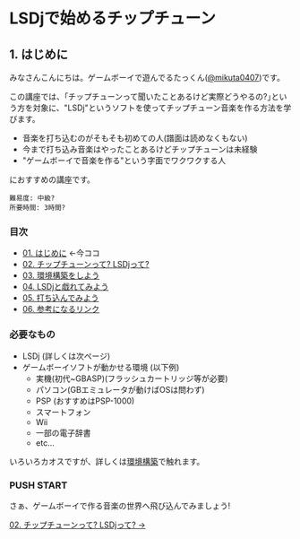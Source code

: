 # LSDjで始めるチップチューン

## 1. はじめに
みなさんこんにちは。ゲームボーイで遊んでるたっくん([@mikuta0407](https://twitter.com/mikuta0407))です。

この講座では、｢チップチューンって聞いたことあるけど実際どうやるの?｣という方を対象に、"LSDj"というソフトを使ってチップチューン音楽を作る方法を学びます。

- 音楽を打ち込むのがそもそも初めての人(譜面は読めなくもない)
- 今まで打ち込み音楽はやったことあるけどチップチューンは未経験
- "ゲームボーイで音楽を作る"という字面でワクワクする人

におすすめの講座です。

```
難易度: 中級?
所要時間: 3時間?
```

### 目次
- [01. はじめに](01.md) ←今ココ
- [02. チップチューンって? LSDjって?](02.md)
- [03. 環境構築をしよう](03.md)
- [04. LSDjと戯れてみよう](04.md)
- [05. 打ち込んでみよう](05.md)
- [06. 参考になるリンク](06.md)

### 必要なもの
- LSDj (詳しくは次ページ)
- ゲームボーイソフトが動かせる環境 (以下例)
    - 実機(初代~GBASP)(フラッシュカートリッジ等が必要)
    - パソコン(GBエミュレータが動けばOSは問わず)
    - PSP (おすすめはPSP-1000)
    - スマートフォン
    - Wii
    - 一部の電子辞書
    - etc...

いろいろカオスですが、詳しくは[環境構築](03.md)で触れます。


### PUSH START

さぁ、ゲームボーイで作る音楽の世界へ飛び込んでみましょう!

[02. チップチューンって? LSDjって? ->](02.md)
